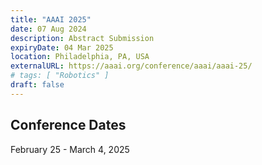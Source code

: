 ```yaml
---
title: "AAAI 2025"
date: 07 Aug 2024
description: Abstract Submission
expiryDate: 04 Mar 2025
location: Philadelphia, PA, USA
externalURL: https://aaai.org/conference/aaai/aaai-25/
# tags: [ "Robotics" ]
draft: false
---
```


## Conference Dates

February 25 - March 4, 2025
